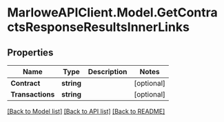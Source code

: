 # MarloweAPIClient.Model.GetContractsResponseResultsInnerLinks

## Properties

Name | Type | Description | Notes
------------ | ------------- | ------------- | -------------
**Contract** | **string** |  | [optional] 
**Transactions** | **string** |  | [optional] 

[[Back to Model list]](../README.md#documentation-for-models) [[Back to API list]](../README.md#documentation-for-api-endpoints) [[Back to README]](../README.md)

